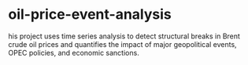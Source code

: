 # oil-price-event-analysis
his project uses time series analysis to detect structural breaks in Brent crude oil prices and quantifies the impact of major geopolitical events, OPEC policies, and economic sanctions.
